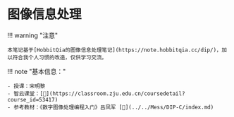 # 图像信息处理

!!! warning "注意"

    本笔记基于[HobbitQia的图像信息处理笔记](https://note.hobbitqia.cc/dip/)，加以符合我个人习惯的改造，仅供学习交流。

!!! note "基本信息："

    - 授课：宋明黎
    - 智云课堂：[🔗](https://classroom.zju.edu.cn/coursedetail?course_id=53417)
    - 参考教材：《数字图像处理编程入门》吕凤军 [📙](../../Mess/DIP-C/index.md)
